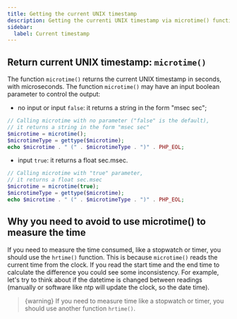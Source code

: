 ```yaml
---
title: Getting the current UNIX timestamp
description: Getting the currenti UNIX timestamp via microtime() function
sidebar:
  label: Current timestamp
---
```


## Return current UNIX timestamp: `microtime()`

The function `microtime()` returns the current UNIX timestamp in seconds, with microseconds.
The function `microtime()` may have an input boolean parameter to control the output:
- no input or input `false`: it returns a string in the form "msec sec";
```php
// Calling microtime with no parameter ("false" is the default),
// it returns a string in the form "msec sec"
$microtime = microtime();
$microtimeType = gettype($microtime);
echo $microtime . " (" . $microtimeType . ")" . PHP_EOL;
```
- input `true`: it returns a float sec.msec.
```php
// Calling microtime with "true" parameter,
// it returns a float sec.msec
$microtime = microtime(true);
$microtimeType = gettype($microtime);
echo $microtime . " (" . $microtimeType . ")" . PHP_EOL;
```

## Why you need to avoid to use microtime() to measure the time
If you need to measure the time consumed, like a stopwatch or timer, you should use the `hrtime()` function.
This is because `microtime()` reads the current time from the clock.
If you read the start time and the end time to calculate the difference you could see some inconsistency. For example, let's try to think about if the datetime is changed between readings (manually or software like ntp will update the clock, so the date time).


>{warning} If you need to measure time like a stopwatch or timer, you should use another function `hrtime()`.
